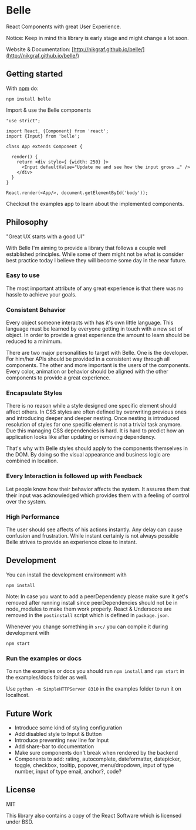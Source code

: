 # Belle

React Components with great User Experience.

Notice: Keep in mind this library is early stage and might change a lot soon.

Website & Documentation: [http://nikgraf.github.io/belle/](http://nikgraf.github.io/belle/)

## Getting started

With [npm](http://npmjs.org) do:

```
npm install belle
```

Import & use the Belle components

```
"use strict";

import React, {Component} from 'react';
import {Input} from 'belle';

class App extends Component {

  render() {
    return <div style={ {width: 250} }>
      <Input defaultValue="Update me and see how the input grows …" />
    </div>
  }
}

React.render(<App/>, document.getElementById('body'));
```

Checkout the examples app to learn about the implemented components.

## Philosophy

"Great UX starts with a good UI"

With Belle I'm aiming to provide a library that follows a couple well established
principles. While some of them might not be what is consider best practice today
I believe they will become some day in the near future.

### Easy to use

The most important attribute of any great experience is that there was no hassle to achieve
your goals.

### Consistent Behavior

Every object someone interacts with has it's own little language. This language
must be learned by everyone getting in touch with a new set of object. In order
to provide a great experience the amount to learn should be reduced to a minimum.

There are two major personalities to target with Belle. One is the developer.
For him/her APIs should be provided in a consistent way through all components.
The other and more important is the users of the components. Every color,
animation or behavior should be aligned with the other components to provide
a great experience.

### Encapsulate Styles

There is no reason while a style designed one specific element should affect
others. In CSS styles are often defined by overwriting previous ones and introducing
deeper and deeper nesting. Once nesting is introduced resolution of styles for one
specific element is not a trivial task anymore. Due this managing CSS dependencies
is hard. It is hard to predict how an application looks like after updating or
removing dependency.

That's why with Belle styles should apply to the components themselves in the DOM.
By doing so the visual appearance and business logic are combined in location.

### Every Interaction is followed up with Feedback

Let people know how their behavior affects the system. It assures them that
their input was acknowledged which provides them with a feeling of control over
the system.

### High Performance

The user should see affects of his actions instantly. Any delay can cause confusion
and frustration. While instant certainly is not always possible Belle strives to
provide an experience close to instant.

## Development

You can install the development environment with

```
npm install
```

Note: In case you want to add a peerDependency please make sure it get's removed
after running install since peerDependencies should not be in node_modules to
make them work properly. React & Underscore are removed in the `postinstall`
script which is defined in `package.json`.

Whenever you change something in `src/` you can compile it during development with

```
npm start
```

### Run the examples or docs

To run the examples or docs you should run `npm install` and `npm start` in the examples/docs folder as well.

Use `python -m SimpleHTTPServer 8310` in the examples folder to run it on localhost.

## Future Work

- Introduce some kind of styling configuration
- Add disabled style to Input & Button
- Introduce preventing new line for Input
- Add share-bar to documentation
- Make sure components don't break when rendered by the backend
- Components to add: rating, autocomplete, dateformatter, datepicker, toggle, checkbox, tooltip, popover, menu/dropdown, input of type number, input of type email, anchor?, code?

## License

MIT

This library also contains a copy of the React Software which is licensed under BSD.
